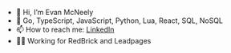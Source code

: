 - 👋 Hi, I’m Evan McNeely
- 🔧 Go, TypeScript, JavaScript, Python, Lua, React, SQL, NoSQL
- 📫 How to reach me: [LinkedIn](https://www.linkedin.com/in/evanmcneely/)
- 👨‍💻 Working for RedBrick and Leadpages

<!---
evanmcneely/evanmcneely is a ✨ special ✨ repository because its `README.md` (this file) appears on your GitHub profile.
You can click the Preview link to take a look at your changes.
--->
